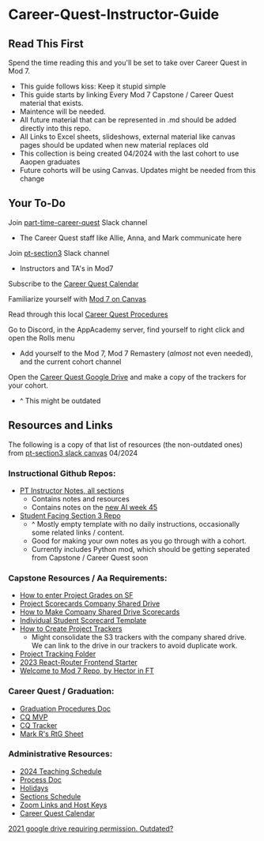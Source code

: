 # Career-Quest-Instructor-Guide

## Read This First

Spend the time reading this and you'll be set to take over Career Quest in Mod 7.

- This guide follows kiss: Keep it stupid simple
- This guide starts by linking Every Mod 7 Capstone / Career Quest material that exists.
- Maintence will be needed.
- All future material that can be represented in .md should be added directly into this repo.
- All Links to Excel sheets, slideshows, external material like canvas pages should be updated when new material replaces old
- This collection is being created 04/2024 with the last cohort to use Aaopen graduates
- Future cohorts will be using Canvas. Updates might be needed from this change

## Your To-Do

Join [part-time-career-quest](https://app-academy-internal.slack.com/archives/C03TEF87M9B) Slack channel
- The Career Quest staff like Allie, Anna, and Mark communicate here

Join [pt-section3](https://app-academy-internal.slack.com/archives/C05RRSRNEAH) Slack channel
- Instructors and TA's in Mod7

Subscribe to the [Career Quest Calendar](https://calendar.google.com/calendar/u/0?cid=Y19xaWt0djFqa2RnM2xuNmJtb2NhNGlqcmVrNEBncm91cC5jYWxlbmRhci5nb29nbGUuY29t)

Familiarize yourself with [Mod 7 on Canvas](https://appacademy.instructure.com/courses/337)

Read through this local [Career Quest Procedures](./CareerQuestProcedures.md)

Go to Discord, in the AppAcademy server, find yourself to right click and open the Rolls menu
- Add yourself to the Mod 7, Mod 7 Remastery (*almost* not even needed), and the current cohort channel

Open the [Career Quest Google Drive](https://drive.google.com/drive/folders/1WIkgtkoD2oFASfIUgmkUDV16qGfafojw) and make a copy of the trackers for your cohort.
- ^ This might be outdated





## Resources and Links

The following is a copy of that list of resources (the non-outdated ones) from [pt-section3 slack canvas](https://app-academy-internal.slack.com/canvas/C05RRSRNEAH) 04/2024

### Instructional Github Repos:

* [PT Instructor Notes, all sections](https://github.com/appacademy/pt-instructor-notes)
    * Contains notes and resources
    * Contains notes on the [new AI week 45](https://github.com/appacademy/pt-instructor-notes/blob/main/3-section/45-week/structure.md)
* [Student Facing Section 3 Repo](https://github.com/appacademy/pt-section-3-resources)
    * ^ Mostly empty template with no daily instructions, occasionally some related links / content.
    * Good for making your own notes as you go through with a cohort.
    * Currently includes Python mod, which should be getting seperated from Capstone / Career Quest soon

### Capstone Resources / Aa Requirements:

* [How to enter Project Grades on SF](https://docs.google.com/document/d/1O74_fH-92OZmfgv05EblcVxhm6sQUmYWi_FZ9PVBlZI/edit#bookmark=id.3v6779ydhllm)
* [Project Scorecards Company Shared Drive](https://drive.google.com/drive/folders/0ALij4h9A0dsxUk9PVA)
* [How to Make Company Shared Drive Scorecards](https://docs.google.com/document/d/1hK3NgCXFzKCpe9THmaWL7hVOpyK382VUEX3a08Zo8WI/edit)
* [Individual Student Scorecard Template](https://docs.google.com/spreadsheets/d/1MPR806PMfvqzdJzrzPdo8r-63U7wdA8DCK8snBg3DA8/edit#gid=1971733224)
* [How to Create Project Trackers](https://drive.google.com/file/d/1nquE2vuCHRTrGjBL-GXQO1OG40_msfKp/view)
    * Might consolidate the S3 trackers with the company shared drive. We can link to the drive in our trackers to avoid duplicate work.
* [Project Tracking Folder](https://drive.google.com/drive/folders/1i9fCBCkQukkz5gEkU0VpHEE-smKXyZrH)
* [2023 React-Router Frontend Starter](https://github.com/appacademy/modular-curriculum-practices/tree/master/FT15/practices/react-redux-authenticate-me)
* [Welcome to Mod 7 Repo, by Hector in FT](https://github.com/crespohector/welcome-to-mod-7)

### Career Quest / Graduation:

* [Graduation Procedures Doc](https://docs.google.com/document/d/1tDIvouPc-88gpLWk5PRjwsKoxyHqoyiJS35fLBGiLkY/edit#heading=h.8u72pso2uw06)
* [CQ MVP](https://docs.google.com/document/d/1eElhjZQqazi92zh_NqZyQUb48qgruTz4mGXX2-A2IH8/edit?usp=sharing)
* [CQ Tracker](https://docs.google.com/spreadsheets/d/1xp7yyUtKLfNgcYbs_KN6hkTUhkx23JCnXC9FeR8Rcvk/edit?usp=sharing)
* [Mark R's RtG Sheet](https://docs.google.com/document/d/1GKxy4Sl5aRCkeSqMt12QzZ0pC3TcCwACm7k25fFRXqo/edit#heading=h.e9v578scxv05)

### Administrative Resources:

* [2024 Teaching Schedule](https://docs.google.com/spreadsheets/d/1E1TUWXALQyzsKCmr7EGtkG5xo7daARZymQTSNSJh0Mk/edit#gid=1069372566)
* [Process Doc](https://docs.google.com/document/d/1EKXDzQoropF-LRnnA6OXsSJ_wUrHFelWyPcAHv3kSo4/edit)
* [Holidays](https://app-academy-internal.slack.com/files/U049D8X595Y/F059HP3SZ45/pt_holiday_dates__2023_.pdf?origin_team=T3BTYDL2V&origin_channel=C3CGFKEE7)
* [Sections Schedule](https://docs.google.com/spreadsheets/d/1xbeXrkcFAVc-zEvCWnZ6ZkLMJXKEPRZXA9_nStb2YZk/edit#gid=1454865711)
* [Zoom Links and Host Keys](https://docs.google.com/spreadsheets/d/1GzYhThPQVkpR94basjtvUuXWLsOVsEAyPFQ44l7Vg4k/edit#gid=0)
* [Career Quest Calendar](https://calendar.google.com/calendar/u/0/embed?src=c_qiktv1jkdg3ln6bmoca4ijrek4@group.calendar.google.com&ctz=America/New_York)

[2021 google drive requiring permission. Outdated?](https://drive.google.com/drive/folders/11o-61k7zP9i5s4kDULaClcJLMAemGab1?usp=sharing)